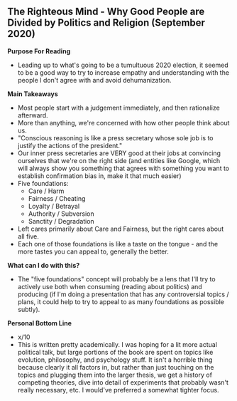 ## The Righteous Mind - Why Good People are Divided by Politics and Religion (September 2020)

**Purpose For Reading**
- Leading up to what's going to be a tumultuous 2020 election, it seemed to be a good way to try to increase empathy and understanding with the people I don't agree with and avoid dehumanization. 
 
**Main Takeaways**
- Most people start with a judgement immediately, and then rationalize afterward.
- More than anything, we're concerned with how other people think about us.
- "Conscious reasoning is like a press secretary whose sole job is to justify the actions of the president."
- Our inner press secretaries are VERY good at their jobs at convincing ourselves that we're on the right side (and entities like Google, which will always show you something that agrees with something you want to establish confirmation bias in, make it that much easier)
- Five foundations:
	- Care / Harm
	- Fairness / Cheating
	- Loyalty / Betrayal
	- Authority / Subversion
	- Sanctity / Degradation
- Left cares primarily about Care and Fairness, but the right cares about all five.
- Each one of those foundations is like a taste on the tongue - and the more tastes you can appeal to, generally the better.

**What can I do with this?**
- The "five foundations" concept will probably be a lens that I'll try to actively use both when consuming (reading about politics) and producing (if I'm doing a presentation that has any controversial topics / plans, it could help to try to appeal to as many foundations as possible subtly).

**Personal Bottom Line**
- x/10
- This is written pretty academically. I was hoping for a lit more actual political talk, but large portions of the book are spent on topics like evolution, philosophy, and psychology stuff. It isn't a horrible thing because clearly it all factors in, but rather than just touching on the topics and plugging them into the larger thesis, we get a history of competing theories, dive into detail of experiments that probably wasn't really necessary, etc. I would've preferred a somewhat tighter focus.
<!--stackedit_data:
eyJoaXN0b3J5IjpbNDYzNTE3NjMzLDIwNTI3MDc3MDgsLTMzMz
ExMzM2M119
-->